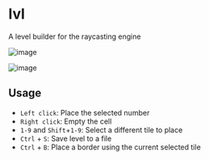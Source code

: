 # lvl

A level builder for the raycasting engine

![image](https://github.com/user-attachments/assets/3180ad4a-fc2e-4518-aa10-7c37b5069d4c)


![image](https://github.com/user-attachments/assets/98eaeca7-ac19-47b2-9cc1-04909efb6f46)

## Usage

- `Left click`: Place the selected number
- `Right click`: Empty the cell
- `1-9` and `Shift`+`1-9`: Select a different tile to place
- `Ctrl` + `S`: Save level to a file
- `Ctrl` + `B`: Place a border using the current selected tile
